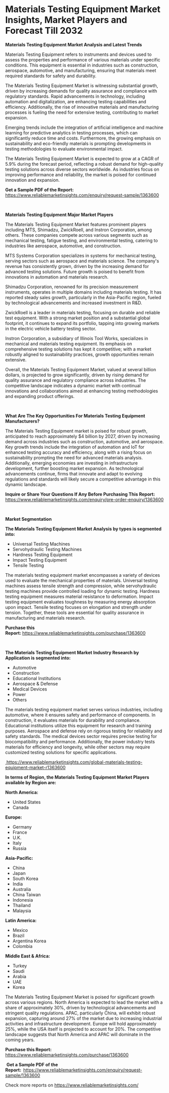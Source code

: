 <p><h1>Materials Testing Equipment Market Insights, Market Players and Forecast Till 2032</h1></p><p><strong>Materials Testing Equipment Market Analysis and Latest Trends</strong></p>
<p><p>Materials Testing Equipment refers to instruments and devices used to assess the properties and performance of various materials under specific conditions. This equipment is essential in industries such as construction, aerospace, automotive, and manufacturing, ensuring that materials meet required standards for safety and durability. </p><p>The Materials Testing Equipment Market is witnessing substantial growth, driven by increasing demands for quality assurance and compliance with regulatory standards. Rapid advancements in technology, including automation and digitalization, are enhancing testing capabilities and efficiency. Additionally, the rise of innovative materials and manufacturing processes is fueling the need for extensive testing, contributing to market expansion.</p><p>Emerging trends include the integration of artificial intelligence and machine learning for predictive analytics in testing processes, which can significantly reduce time and costs. Furthermore, the growing emphasis on sustainability and eco-friendly materials is prompting developments in testing methodologies to evaluate environmental impact. </p><p>The Materials Testing Equipment Market is expected to grow at a CAGR of 5.9% during the forecast period, reflecting a robust demand for high-quality testing solutions across diverse sectors worldwide. As industries focus on improving performance and reliability, the market is poised for continued innovation and expansion.</p></p>
<p><strong>Get a Sample PDF of the Report:&nbsp;</strong> <a href="https://www.reliablemarketinsights.com/enquiry/request-sample/1363600?utm_campaign=3011&utm_medium=2&utm_source=Github&utm_content=ia&utm_term=10042025&utm_id=materials-testing-equipment">https://www.reliablemarketinsights.com/enquiry/request-sample/1363600</a></p>
<p>&nbsp;</p>
<p><strong>Materials Testing Equipment Major Market Players</strong></p>
<p><p>The Materials Testing Equipment Market features prominent players including MTS, Shimadzu, ZwickRoell, and Instron Corporation, among others. These companies compete across various segments such as mechanical testing, fatigue testing, and environmental testing, catering to industries like aerospace, automotive, and construction.</p><p>MTS Systems Corporation specializes in systems for mechanical testing, serving sectors such as aerospace and materials science. The company's revenue has consistently grown, driven by the increasing demand for advanced testing solutions. Future growth is poised to benefit from innovations in automation and materials research.</p><p>Shimadzu Corporation, renowned for its precision measurement instruments, operates in multiple domains including materials testing. It has reported steady sales growth, particularly in the Asia-Pacific region, fueled by technological advancements and increased investment in R&D.</p><p>ZwickRoell is a leader in materials testing, focusing on durable and reliable test equipment. With a strong market position and a substantial global footprint, it continues to expand its portfolio, tapping into growing markets in the electric vehicle battery testing sector.</p><p>Instron Corporation, a subsidiary of Illinois Tool Works, specializes in mechanical and materials testing equipment. Its emphasis on comprehensive testing solutions has kept it competitive; with a market robustly aligned to sustainability practices, growth opportunities remain extensive.</p><p>Overall, the Materials Testing Equipment Market, valued at several billion dollars, is projected to grow significantly, driven by rising demand for quality assurance and regulatory compliance across industries. The competitive landscape indicates a dynamic market with continual innovations and collaborations aimed at enhancing testing methodologies and expanding product offerings.</p></p>
<p>&nbsp;</p>
<p><strong>What Are The Key Opportunities For Materials Testing Equipment Manufacturers?</strong></p>
<p><p>The Materials Testing Equipment market is poised for robust growth, anticipated to reach approximately $4 billion by 2027, driven by increasing demand across industries such as construction, automotive, and aerospace. Key growth trends include the integration of automation and IoT for enhanced testing accuracy and efficiency, along with a rising focus on sustainability prompting the need for advanced materials analysis. Additionally, emerging economies are investing in infrastructure development, further boosting market expansion. As technological advancements continue, firms that innovate and adapt to evolving regulations and standards will likely secure a competitive advantage in this dynamic landscape.</p></p>
<p><strong>Inquire or Share Your Questions If Any Before Purchasing This Report:</strong> <a href="https://www.reliablemarketinsights.com/enquiry/pre-order-enquiry/1363600?utm_campaign=3011&utm_medium=2&utm_source=Github&utm_content=ia&utm_term=10042025&utm_id=materials-testing-equipment">https://www.reliablemarketinsights.com/enquiry/pre-order-enquiry/1363600</a></p>
<p>&nbsp;</p>
<p><strong>Market Segmentation</strong></p>
<p><strong>The Materials Testing Equipment Market Analysis by types is segmented into:</strong></p>
<p><ul><li>Universal Testing Machines</li><li>Servohydraulic Testing Machines</li><li>Hardness Testing Equipment</li><li>Impact Testing Equipment</li><li>Tensile Testing</li></ul></p>
<p><p>The materials testing equipment market encompasses a variety of devices used to evaluate the mechanical properties of materials. Universal testing machines assess tensile strength and compression, while servohydraulic testing machines provide controlled loading for dynamic testing. Hardness testing equipment measures material resistance to deformation. Impact testing equipment evaluates toughness by measuring energy absorption upon impact. Tensile testing focuses on elongation and strength under tension. Together, these tools are essential for quality assurance in manufacturing and materials research.</p></p>
<p><strong>Purchase this Report:&nbsp;</strong><a href="https://www.reliablemarketinsights.com/purchase/1363600?utm_campaign=3011&utm_medium=2&utm_source=Github&utm_content=ia&utm_term=10042025&utm_id=materials-testing-equipment">https://www.reliablemarketinsights.com/purchase/1363600</a></p>
<p>&nbsp;</p>
<p><strong>The Materials Testing Equipment Market Industry Research by Application is segmented into:</strong></p>
<p><ul><li>Automotive</li><li>Construction</li><li>Educational Institutions</li><li>Aerospace & Defense</li><li>Medical Devices</li><li>Power</li><li>Others</li></ul></p>
<p><p>The materials testing equipment market serves various industries, including automotive, where it ensures safety and performance of components. In construction, it evaluates materials for durability and compliance. Educational institutions utilize this equipment for research and training purposes. Aerospace and defense rely on rigorous testing for reliability and safety standards. The medical devices sector requires precise testing for biocompatibility and performance. Additionally, the power industry tests materials for efficiency and longevity, while other sectors may require customized testing solutions for specific applications.</p></p>
<p><a href="https://www.reliablemarketinsights.com/global-materials-testing-equipment-market-r1363600?utm_campaign=3011&utm_medium=2&utm_source=Github&utm_content=ia&utm_term=10042025&utm_id=materials-testing-equipment">&nbsp;https://www.reliablemarketinsights.com/global-materials-testing-equipment-market-r1363600</a></p>
<p><strong>In terms of Region, the Materials Testing Equipment Market Players available by Region are:</strong></p>
<p>
    <p> <strong> North America: </strong>
        <ul>
            <li>United States</li>
            <li>Canada</li>
        </ul>
        </p> 
    <p> <strong> Europe: </strong>
        <ul>
            <li>Germany</li>
            <li>France</li>
            <li>U.K.</li>
            <li>Italy</li>
            <li>Russia</li>
        </ul>
        </p> 
    <p> <strong> Asia-Pacific: </strong>
        <ul>
            <li>China</li>
            <li>Japan</li>
            <li>South Korea</li>
            <li>India</li>
            <li>Australia</li>
            <li>China Taiwan</li>
            <li>Indonesia</li>
            <li>Thailand</li>
            <li>Malaysia</li>
        </ul>
        </p> 
    <p> <strong> Latin America: </strong>
        <ul>
            <li>Mexico</li>
            <li>Brazil</li>
            <li>Argentina Korea</li>
            <li>Colombia</li>
        </ul>
        </p> 
    <p> <strong> Middle East & Africa: </strong>
        <ul>
            <li>Turkey</li>
            <li>Saudi</li>
            <li>Arabia</li>
            <li>UAE</li>
            <li>Korea</li>
        </ul>
    </p>
    </p>
<p><p>The Materials Testing Equipment Market is poised for significant growth across various regions. North America is expected to lead the market with a share of approximately 30%, driven by technological advancements and stringent quality regulations. APAC, particularly China, will exhibit robust expansion, capturing around 27% of the market due to increasing industrial activities and infrastructure development. Europe will hold approximately 25%, while the USA itself is projected to account for 20%. The competitive landscape suggests that North America and APAC will dominate in the coming years.</p></p>
<p><strong>Purchase this Report: </strong><a href="https://www.reliablemarketinsights.com/purchase/1363600?utm_campaign=3011&utm_medium=2&utm_source=Github&utm_content=ia&utm_term=10042025&utm_id=materials-testing-equipment">https://www.reliablemarketinsights.com/purchase/1363600</a></p>
<p>&nbsp;<strong>Get a Sample PDF of the Report:&nbsp;&nbsp;</strong><a href="https://www.reliablemarketinsights.com/enquiry/request-sample/1363600?utm_campaign=3011&utm_medium=2&utm_source=Github&utm_content=ia&utm_term=10042025&utm_id=materials-testing-equipment">https://www.reliablemarketinsights.com/enquiry/request-sample/1363600</a></p>
<p><strong></strong></p>
<p>Check more reports on <a href="https://www.reliablemarketinsights.com/?utm_campaign=3011&utm_medium=2&utm_source=Github&utm_content=ia&utm_term=10042025&utm_id=materials-testing-equipment">https://www.reliablemarketinsights.com/</a></p>